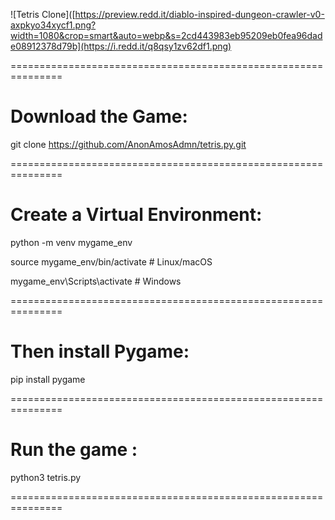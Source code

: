 ![Tetris Clone]([https://preview.redd.it/diablo-inspired-dungeon-crawler-v0-axpkyo34xycf1.png?width=1080&crop=smart&auto=webp&s=2cd443983eb95209eb0fea96dade08912378d79b](https://i.redd.it/q8qsy1zv62df1.png)

===============================================================

# Download the Game:

git clone https://github.com/AnonAmosAdmn/tetris.py.git

===============================================================

# Create a Virtual Environment:

python -m venv mygame_env

source mygame_env/bin/activate  # Linux/macOS

mygame_env\Scripts\activate     # Windows

===============================================================

# Then install Pygame:

pip install pygame

===============================================================

# Run the game :

python3 tetris.py

===============================================================
